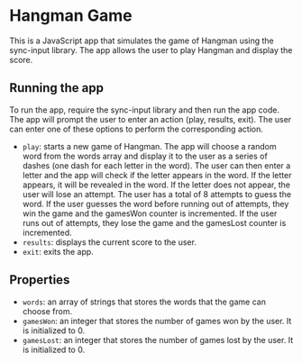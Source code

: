 # Hangman Game
This is a JavaScript app that simulates the game of Hangman using the sync-input library. The app allows the user to 
play Hangman and display the score.

## Running the app
To run the app, require the sync-input library and then run the app code. The app will prompt the user to enter an
action (play, results, exit). The user can enter one of these options to perform the corresponding action.

* `play`: starts a new game of Hangman. The app will choose a random word from the words array and display it to the user as
a series of dashes (one dash for each letter in the word). The user can then enter a letter and the app will check if
the letter appears in the word. If the letter appears, it will be revealed in the word. If the letter does not appear,
the user will lose an attempt. The user has a total of 8 attempts to guess the word. If the user guesses the word before
running out of attempts, they win the game and the gamesWon counter is incremented. If the user runs out of attempts,
they lose the game and the gamesLost counter is incremented.
* `results`: displays the current score to the user.
* `exit`: exits the app.

## Properties
* `words`: an array of strings that stores the words that the game can choose from.
* `gamesWon`: an integer that stores the number of games won by the user. It is initialized to 0.
* `gamesLost`: an integer that stores the number of games lost by the user. It is initialized to 0.
